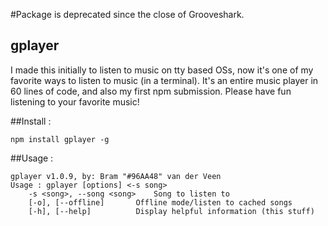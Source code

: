 
#Package is deprecated since the close of Grooveshark.


## gplayer

I made this initially to listen to music on tty based OSs, now it's one of my favorite ways to listen to music (in a terminal).
It's an entire music player in 60 lines of code, and also my first npm submission. Please have fun listening to your favorite music!

##Install :
```
npm install gplayer -g
```

##Usage :
```
gplayer v1.0.9, by: Bram "#96AA48" van der Veen
Usage : gplayer [options] <-s song>
	-s <song>, --song <song>	Song to listen to
	[-o], [--offline]		Offline mode/listen to cached songs
	[-h], [--help]			Display helpful information (this stuff)

```
